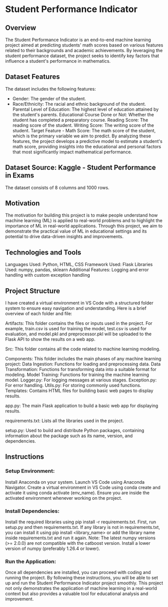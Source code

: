 # Student Performance Indicator
## Overview
The Student Performance Indicator is an end-to-end machine learning project aimed at predicting students' math scores based on various features related to their backgrounds and academic achievements. By leveraging the student performance dataset, the project seeks to identify key factors that influence a student's performance in mathematics.

## Dataset Features
The dataset includes the following features:

* Gender: The gender of the student.
* Race/Ethnicity: The racial and ethnic background of the student.
Parental Level of Education: The highest level of education attained by the student's parents.
Educational Course Done or Not: Whether the student has completed a preparatory course.
Reading Score: The reading score of the student.
Writing Score: The writing score of the student.
Target Feature - Math Score: The math score of the student, which is the primary variable we aim to predict.
By analyzing these features, the project develops a predictive model to estimate a student's math score, providing insights into the educational and personal factors that most significantly impact mathematical performance.

## Dataset Source: Kaggle - Student Performance in Exams

The dataset consists of 8 columns and 1000 rows.
## Motivation
The motivation for building this project is to make people understand how machine learning (ML) is applied to real-world problems and to highlight the importance of ML in real-world applications. Through this project, we aim to demonstrate the practical value of ML in educational settings and its potential to drive data-driven insights and improvements.

## Technologies and Tools
Languages Used: Python, HTML, CSS
Framework Used: Flask
Libraries Used: numpy, pandas, sklearn
Additional Features: Logging and error handling with custom exception handling
## Project Structure
I have created a virtual environment in VS Code with a structured folder system to ensure easy navigation and understanding. Here is a brief overview of each folder and file:

Artifacts: This folder contains the files or inputs used in the project. For example, train.csv is used for training the model, test.csv is used for evaluation, and model.pkl and preprocessor.pkl will be uploaded to the Flask API to show the results on a web app.

Src: This folder contains all the code related to machine learning modeling.

Components: This folder includes the main phases of any machine learning project:
Data Ingestion: Functions for loading and preprocessing data.
Data Transformation: Functions for transforming data into a suitable format for modeling.
Model Training: Functions for training the machine learning model.
Logger.py: For logging messages at various stages.
Exception.py: For error handling.
Utils.py: For storing commonly used functions.
Templates: Contains HTML files for building basic web pages to display results.

app.py: The main Flask application to build a basic web app for displaying results.

requirements.txt: Lists all the libraries used in the project.

setup.py: Used to build and distribute Python packages, containing information about the package such as its name, version, and dependencies.

## Instructions
### Setup Environment:

Install Anaconda on your system.
Launch VS Code using Anaconda Navigator.
Create a virtual environment in VS Code using conda create and activate it using conda activate (env_name).
Ensure you are inside the activated environment whenever working on the project.
### Install Dependencies:

Install the required libraries using pip install -r requirements.txt.
First, run setup.py and then requirements.txt.
If any library is not in requirements.txt, you can install it using pip install <library_name> or add the library name inside requirements.txt and run it again.
Note: The latest numpy versions (>= 2.0.0) are not compatible with the catboost version. Install a lower version of numpy (preferably 1.26.4 or lower).
### Run the Application:

Once all dependencies are installed, you can proceed with coding and running the project.
By following these instructions, you will be able to set up and run the Student Performance Indicator project smoothly. This project not only demonstrates the application of machine learning in a real-world context but also provides a valuable tool for educational analysis and improvement.









